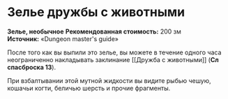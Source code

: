 # Зелье дружбы с животными

**Зелье, необычное**
**Рекомендованная стоимость:** 200 зм
**Источник:** «Dungeon master's guide»

После того как вы выпили это зелье, вы можете в течение одного часа неограниченно накладывать заклинание [[Дружба с животными]] (**Сл спасброска 13**).

При взбалтывании этой мутной жидкости вы видите рыбью чешую, кошачьи когти, беличью шерсть и прочие фрагменты.